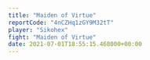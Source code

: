```yaml
---
title: "Maiden of Virtue"
reportCode: "4nCZHq1zGY9M32tT"
player: "Sikohex"
fight: "Maiden of Virtue"
date: 2021-07-01T18:55:15.468000+00:00
---
```

